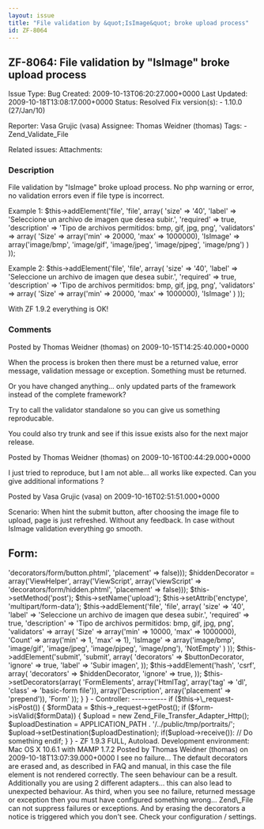 ```yaml
---
layout: issue
title: "File validation by &quot;IsImage&quot; broke upload process"
id: ZF-8064
---
```


ZF-8064: File validation by "IsImage" broke upload process
----------------------------------------------------------

 Issue Type: Bug Created: 2009-10-13T06:20:27.000+0000 Last Updated: 2009-10-18T13:08:17.000+0000 Status: Resolved Fix version(s): - 1.10.0 (27/Jan/10)
 
 Reporter:  Vasa Grujic (vasa)  Assignee:  Thomas Weidner (thomas)  Tags: - Zend\_Validate\_File
 
 Related issues: 
 Attachments: 
### Description

File validation by "IsImage" broke upload process. No php warning or error, no validation errors even if file type is incorrect.

Example 1: $this->addElement('file', 'file', array( 'size' => '40', 'label' => 'Seleccione un archivo de imagen que desea subir.', 'required' => true, 'description' => 'Tipo de archivos permitidos: bmp, gif, jpg, png', 'validators' => array( 'Size' => array('min' => 20000, 'max' => 1000000), 'IsImage' => array('image/bmp', 'image/gif', 'image/jpeg', 'image/pjpeg', 'image/png') ) ));

Example 2: $this->addElement('file', 'file', array( 'size' => '40', 'label' => 'Seleccione un archivo de imagen que desea subir.', 'required' => true, 'description' => 'Tipo de archivos permitidos: bmp, gif, jpg, png', 'validators' => array( 'Size' => array('min' => 20000, 'max' => 1000000), 'IsImage' ) ));

With ZF 1.9.2 everything is OK!

 

 

### Comments

Posted by Thomas Weidner (thomas) on 2009-10-15T14:25:40.000+0000

When the process is broken then there must be a returned value, error message, validation message or exception. Something must be returned.

Or you have changed anything... only updated parts of the framework instead of the complete framework?

Try to call the validator standalone so you can give us something reproducable.

You could also try trunk and see if this issue exists also for the next major release.

 

 

Posted by Thomas Weidner (thomas) on 2009-10-16T00:44:29.000+0000

I just tried to reproduce, but I am not able... all works like expected. Can you give additional informations ?

 

 

Posted by Vasa Grujic (vasa) on 2009-10-16T02:51:51.000+0000

Scenario: When hint the submit button, after choosing the image file to upload, page is just refreshed. Without any feedback. In case without IsImage validation everything go smooth.

Form:
-----

<?php

class PortraitForm extends Zend\_Form { public function init() { $buttonDecorator = array('ViewHelper', array('ViewScript', array('viewScript' => 'decorators/form/button.phtml', 'placement' => false))); $hiddenDecorator = array('ViewHelper', array('ViewScript', array('viewScript' => 'decorators/form/hidden.phtml', 'placement' => false)));

 
        $this->setMethod('post');
        $this->setName('upload');
        $this->setAttrib('enctype', 'multipart/form-data');
    
    
        $this->addElement('file', 'file', array(
            'size'        => '40',
            'label'       => 'Seleccione un archivo de imagen que desea subir.',
            'required'    => true,
            'description' => 'Tipo de archivos permitidos: bmp, gif, jpg, png',
            'validators'  => array(
                'Size'    => array('min' => 10000, 'max' => 1000000),
                'Count'   => array('min' => 1, 'max' => 1),
                'IsImage' => array('image/bmp', 'image/gif', 'image/jpeg', 'image/pjpeg', 'image/png'),
                'NotEmpty'
            )
        ));
    
        $this->addElement('submit', 'submit', array(
            'decorators'  => $buttonDecorator,
            'ignore'      => true,
            'label'       => 'Subir imagen',
        ));
    
        $this->addElement('hash', 'csrf', array(
            'decorators'  => $hiddenDecorator,
            'ignore'      => true,
        ));
    
        $this->setDecorators(array(
            'FormElements',
            array('HtmlTag', array('tag' => 'dl', 'class' => 'basic-form file')),
            array('Description', array('placement' => 'prepend')),
            'Form'
        ));
    
    }


}
-

Controller:
-----------

if ($this->\_request->isPost()) {

 
    $formData = $this->_request->getPost();
    if ($form->isValid($formData)) {
    
        $upload = new Zend_File_Transfer_Adapter_Http();
        $uploadDestination = APPLICATION_PATH . '/../public/tmp/portraits/';
        $upload->setDestination($uploadDestination);
    
        if($upload->receive()):
          // Do something
        endif;
    }


}
-

ZF 1.9.3 FULL, Autoload. Development environment: Mac OS X 10.6.1 with MAMP 1.7.2

 

 

Posted by Thomas Weidner (thomas) on 2009-10-18T13:07:39.000+0000

I see no failure...

The default decorators are erased and, as described in FAQ and manual, in this case the file element is not rendered correctly. The seen behaviour can be a result.

Additionally you are using 2 different adapters... this can also lead to unexpected behaviour.

As third, when you see no failure, returned message or exception then you must have configured something wrong... Zend\_File can not suppress failures or exceptions. And by erasing the decorators a notice is triggered which you don't see. Check your configuration / settings.

 

 